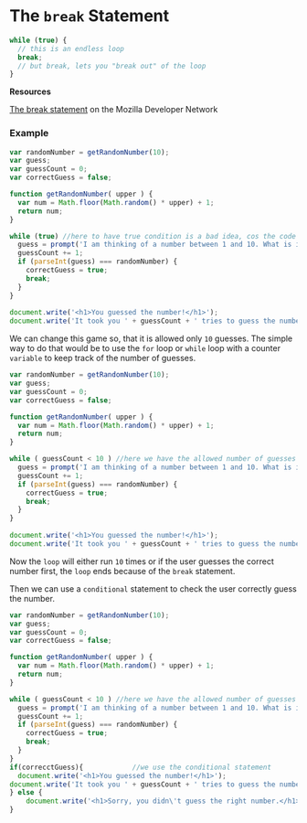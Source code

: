 # The `break` Statement

```js
while (true) {
  // this is an endless loop
  break;
  // but break, lets you "break out" of the loop
}
```
**Resources**

[The break statement](https://developer.mozilla.org/en-US/docs/Web/JavaScript/Reference/Statements/break) on the Mozilla Developer Network

### Example

```js 
var randomNumber = getRandomNumber(10);
var guess;
var guessCount = 0;
var correctGuess = false;

function getRandomNumber( upper ) {
  var num = Math.floor(Math.random() * upper) + 1; 
  return num;
}

while (true) //here to have true condition is a bad idea, cos the code will run forvever, but for the example we have the break statement.
  guess = prompt('I am thinking of a number between 1 and 10. What is it?');
  guessCount += 1;
  if (parseInt(guess) === randomNumber) {
    correctGuess = true;
    break; 
  }  
} 
  
document.write('<h1>You guessed the number!</h1>');
document.write('It took you ' + guessCount + ' tries to guess the number ' + randomNumber);
``` 
We can change this game so, that it is allowed only `10` guesses. The simple way to do that would be to use the `for` loop or `while` loop with a counter `variable` to keep track of the number of guesses. 

```js 
var randomNumber = getRandomNumber(10);
var guess;
var guessCount = 0;
var correctGuess = false;

function getRandomNumber( upper ) {
  var num = Math.floor(Math.random() * upper) + 1; 
  return num;
}

while ( guessCount < 10 ) //here we have the allowed number of guesses 
  guess = prompt('I am thinking of a number between 1 and 10. What is it?');
  guessCount += 1;
  if (parseInt(guess) === randomNumber) {
    correctGuess = true;
    break; 
  }  
} 
  
document.write('<h1>You guessed the number!</h1>');
document.write('It took you ' + guessCount + ' tries to guess the number ' + randomNumber);
``` 
Now the `loop` will either run `10` times or if the user guesses the correct number first, the `loop` ends because of the `break` statement. 

Then we can use a `conditional` statement to check the user correctly guess the number. 

```js 
var randomNumber = getRandomNumber(10);
var guess;
var guessCount = 0;
var correctGuess = false;

function getRandomNumber( upper ) {
  var num = Math.floor(Math.random() * upper) + 1; 
  return num;
}

while ( guessCount < 10 ) //here we have the allowed number of guesses 
  guess = prompt('I am thinking of a number between 1 and 10. What is it?');
  guessCount += 1;
  if (parseInt(guess) === randomNumber) {
    correctGuess = true;
    break; 
  }  
} 
if(correcctGuess){            //we use the conditional statement
  document.write('<h1>You guessed the number!</h1>');
document.write('It took you ' + guessCount + ' tries to guess the number ' + randomNumber);
} else {
    document.write('<h1>Sorry, you didn\'t guess the right number.</h1>');
}
``` 
